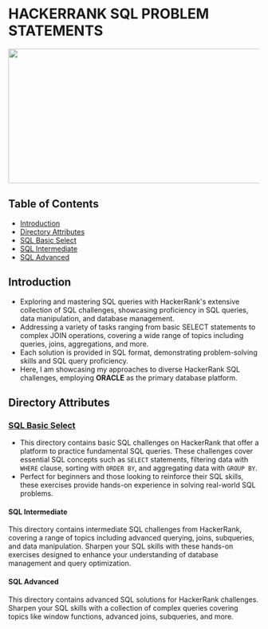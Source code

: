 # HACKERRANK SQL PROBLEM STATEMENTS 

<img src="https://github.com/RadhikaDeshpande1010/HackerRank-SQL-BrainTeasers/blob/main/SQL_HackerRanks.png" height="270" width="1200">

## Table of Contents
* [Introduction](#Introduction)
* [Directory Attributes](#Directory-Attributes)
* [SQL Basic Select](#SQL-Basic-Select)
* [SQL Intermediate](#SQL-Intermediate)
* [SQL Advanced](#SQL-Advanced)
  
## Introduction
* Exploring and mastering SQL queries with HackerRank's extensive collection of SQL challenges, showcasing proficiency in SQL queries, data manipulation, and database management.
* Addressing a variety of tasks ranging from basic SELECT statements to complex JOIN operations, covering a wide range of topics including queries, joins, aggregations, and more.
* Each solution is provided in SQL format, demonstrating problem-solving skills and SQL query proficiency.
* Here, I am showcasing my approaches to diverse HackerRank SQL challenges, employing **ORACLE** as the primary database platform.

## Directory Attributes

### [SQL Basic Select](https://github.com/RadhikaDeshpande1010/HackerRank-SQL-BrainTeasers/blob/main/SQL_SRC/BASIC%20SELECT%20SOLUTIONS.md)
* This directory contains basic SQL challenges on HackerRank that offer a platform to practice fundamental SQL queries. These challenges cover essential SQL concepts such as `SELECT` statements, filtering data with `WHERE` clause, sorting with `ORDER BY`, and aggregating data with `GROUP BY`.  
* Perfect for beginners and those looking to reinforce their SQL skills, these exercises provide hands-on experience in solving real-world SQL problems.

<h4> SQL Intermediate </h4>
<p> This directory contains intermediate SQL challenges from HackerRank, covering a range of topics including advanced querying, joins, subqueries, and data manipulation. Sharpen your SQL skills with these hands-on exercises designed to enhance your understanding of database management and query optimization. </p>

<h4> SQL Advanced </h4>
<p> This directory contains advanced SQL solutions for HackerRank challenges. Sharpen your SQL skills with a collection of complex queries covering topics like window functions, advanced joins, subqueries, and more. </p>

